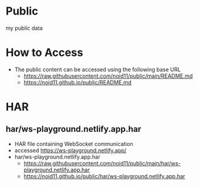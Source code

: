 # Public

my public data


# How to Access

- The public content can be accessed using the following base URL
    - https://raw.githubusercontent.com/noid11/public/main/README.md
    - https://noid11.github.io/public/README.md


# HAR

## har/ws-playground.netlify.app.har

- HAR file containing WebSocket communication
- accessed https://ws-playground.netlify.app/
- har/ws-playground.netlify.app.har
    - https://raw.githubusercontent.com/noid11/public/main/har/ws-playground.netlify.app.har
    - https://noid11.github.io/public/har/ws-playground.netlify.app.har

